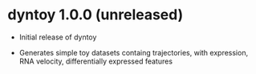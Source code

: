 # dyntoy 1.0.0 (unreleased)

* Initial release of dyntoy

* Generates simple toy datasets containg trajectories, with expression, RNA velocity, differentially expressed features
